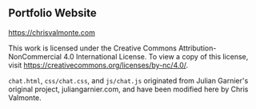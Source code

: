 ## Portfolio Website
https://chrisvalmonte.com

This work is licensed under the Creative Commons Attribution-NonCommercial 4.0 International License. To view a copy of this license, visit https://creativecommons.org/licenses/by-nc/4.0/.

`chat.html`, `css/chat.css`, and `js/chat.js` originated from Julian Garnier's original project, juliangarnier.com, and have been modified here by Chris Valmonte.
